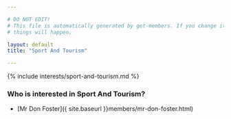 ```yaml
---

# DO NOT EDIT!
# This file is automatically generated by get-members. If you change it, bad
# things will happen.

layout: default
title: "Sport And Tourism"

---
```


{% include interests/sport-and-tourism.md %}

### Who is interested in Sport And Tourism?


* [Mr Don Foster]({ site.baseurl }}members/mr-don-foster.html)
